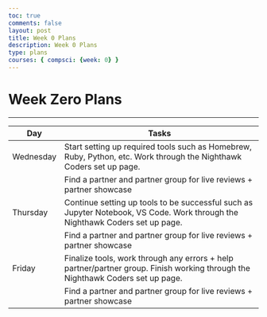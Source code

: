 ```yaml
---
toc: true
comments: false
layout: post
title: Week 0 Plans
description: Week 0 Plans
type: plans
courses: { compsci: {week: 0} }
---
```


# Week Zero Plans

----

| Day | Tasks |
| -------- | -------- |
| Wednesday | Start setting up required tools such as Homebrew, Ruby, Python, etc. Work through the Nighthawk Coders set up page.  |
| | Find a partner and partner group for live reviews + partner showcase
| Thursday | Continue setting up tools to be successful such as Jupyter Notebook, VS Code. Work through the Nighthawk Coders set up page. |
| | Find a partner and partner group for live reviews + partner showcase
| Friday | Finalize tools, work through any errors + help partner/partner group. Finish working through the Nighthawk Coders set up page. |
| | Find a partner and partner group for live reviews + partner showcase